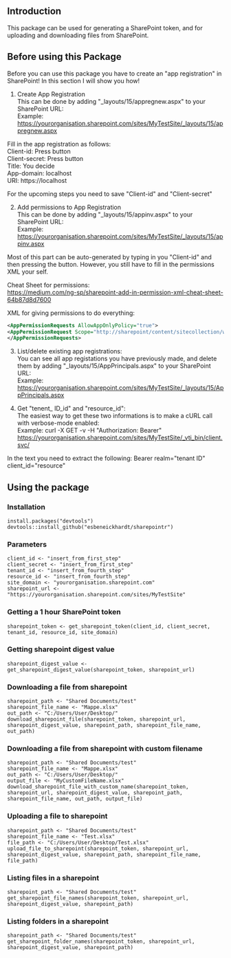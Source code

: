 ## Introduction

This package can be used for generating a SharePoint token, and for uploading and downloading files from SharePoint.

## Before using this Package

Before you can use this package you have to create an \"app registration\" in SharePoint! In this section I will show you how!

1. Create App Registration  
This can be done by adding "_layouts/15/appregnew.aspx" to your SharePoint URL:  
Example: https://yourorganisation.sharepoint.com/sites/MyTestSite/_layouts/15/appregnew.aspx  
  
Fill in the app registration as follows:  
Client-id: Press button  
Client-secret: Press button  
Title: You decide  
App-domain: localhost  
URI: https://localhost  
  
For the upcoming steps you need to save "Client-id" and "Client-secret"  
  
2. Add permissions to App Registration  
This can be done by adding "_layouts/15/appinv.aspx" to your SharePoint URL:  
Example: https://yourorganisation.sharepoint.com/sites/MyTestSite/_layouts/15/appinv.aspx

Most of this part can be auto-generated by typing in you "Client-id" and then pressing the button. However, you still have to fill in the permissions XML your self.

Cheat Sheet for permissions:  
https://medium.com/ng-sp/sharepoint-add-in-permission-xml-cheat-sheet-64b87d8d7600

XML for giving permissions to do everything:  
```xml
<AppPermissionRequests AllowAppOnlyPolicy="true">
<AppPermissionRequest Scope="http://sharepoint/content/sitecollection/web" Right="FullControl" />
</AppPermissionRequests>
```

3. List/delete existing app registrations:  
You can see all app registations you have previously made, and delete them by adding "_layouts/15/AppPrincipals.aspx" to your SharePoint URL:  
Example: https://yourorganisation.sharepoint.com/sites/MyTestSite/_layouts/15/AppPrincipals.aspx

4. Get "tenent_ ID_id" and "resource_id":  
The easiest way to get these two informations is to make a cURL call with verbose-mode enabled:  
Example: curl -X GET -v -H "Authorization: Bearer" https://yourorganisation.sharepoint.com/sites/MyTestSite/_vti_bin/client.svc/

In the text you need to extract the following:
Bearer realm="tenant ID"
client_id="resource"

## Using the package
### Installation  

```{r, eval=FALSE, tidy=T}
install.packages("devtools")
devtools::install_github("esbeneickhardt/sharepointr")
```

### Parameters
  
```{r, eval=FALSE, tidy=T}
client_id <- "insert_from_first_step"
client_secret <- "insert_from_first_step"
tenant_id <- "insert_from_fourth_step"
resource_id <- "insert_from_fourth_step"
site_domain <- "yourorganisation.sharepoint.com"
sharepoint_url <- "https://yourorganisation.sharepoint.com/sites/MyTestSite"
```

### Getting a 1 hour SharePoint token
  
```{r, eval=FALSE, tidy=T}
sharepoint_token <- get_sharepoint_token(client_id, client_secret, tenant_id, resource_id, site_domain)
```

### Getting sharepoint digest value
  
```{r, eval=FALSE, tidy=T}
sharepoint_digest_value <- get_sharepoint_digest_value(sharepoint_token, sharepoint_url)
```

### Downloading a file from sharepoint
  
```{r, eval=FALSE, tidy=T}
sharepoint_path <- "Shared Documents/test"
sharepoint_file_name <- "Mappe.xlsx"
out_path <- "C:/Users/User/Desktop/"
download_sharepoint_file(sharepoint_token, sharepoint_url, sharepoint_digest_value, sharepoint_path, sharepoint_file_name, out_path)
```

### Downloading a file from sharepoint with custom filename
  
```{r, eval=FALSE, tidy=T}
sharepoint_path <- "Shared Documents/test"
sharepoint_file_name <- "Mappe.xlsx"
out_path <- "C:/Users/User/Desktop/"
output_file <- "MyCustomFileName.xlsx"
download_sharepoint_file_with_custom_name(sharepoint_token, sharepoint_url, sharepoint_digest_value, sharepoint_path, sharepoint_file_name, out_path, output_file)
```

### Uploading a file to sharepoint
  
```{r, eval=FALSE, tidy=T}
sharepoint_path <- "Shared Documents/test"
sharepoint_file_name <- "Test.xlsx"
file_path <- "C:/Users/User/Desktop/Test.xlsx"
upload_file_to_sharepoint(sharepoint_token, sharepoint_url, sharepoint_digest_value, sharepoint_path, sharepoint_file_name, file_path)
```

### Listing files in a sharepoint
  
```{r, eval=FALSE, tidy=T}
sharepoint_path <- "Shared Documents/test"
get_sharepoint_file_names(sharepoint_token, sharepoint_url, sharepoint_digest_value, sharepoint_path)
```

### Listing folders in a sharepoint
  
```{r, eval=FALSE, tidy=T}
sharepoint_path <- "Shared Documents/test"
get_sharepoint_folder_names(sharepoint_token, sharepoint_url, sharepoint_digest_value, sharepoint_path)
```
